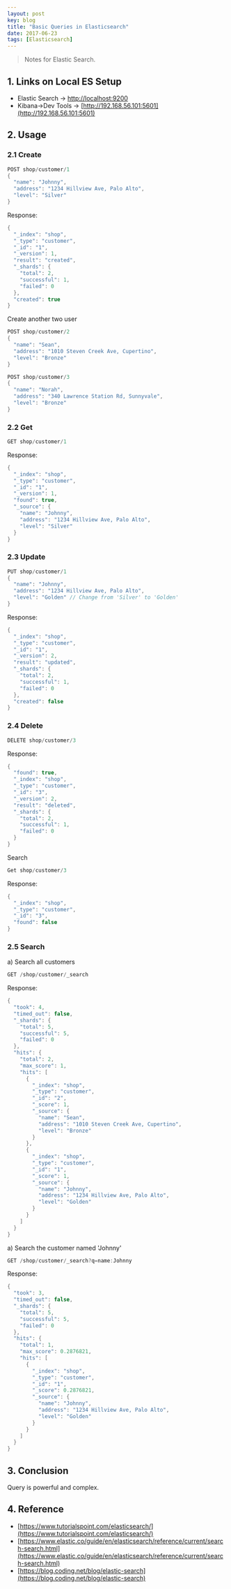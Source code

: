 ```yaml
---
layout: post
key: blog
title: "Basic Queries in Elasticsearch"
date: 2017-06-23
tags: [Elasticsearch]
---
```


> Notes for Elastic Search.

## 1. Links on Local ES Setup
* Elastic Search -> [http://localhost:9200](http://localhost:9200)
* Kibana->Dev Tools -> [http://192.168.56.101:5601](http://192.168.56.101:5601)

## 2. Usage
### 2.1 Create
```java
POST shop/customer/1
{
  "name": "Johnny",
  "address": "1234 Hillview Ave, Palo Alto",
  "level": "Silver"
}
```
Response:
```java
{
  "_index": "shop",
  "_type": "customer",
  "_id": "1",
  "_version": 1,
  "result": "created",
  "_shards": {
    "total": 2,
    "successful": 1,
    "failed": 0
  },
  "created": true
}
```

Create another two user
```java
POST shop/customer/2
{
  "name": "Sean",
  "address": "1010 Steven Creek Ave, Cupertino",
  "level": "Bronze"
}

POST shop/customer/3
{
  "name": "Norah",
  "address": "340 Lawrence Station Rd, Sunnyvale",
  "level": "Bronze"
}
```

### 2.2 Get
```java
GET shop/customer/1
```
Response:
```java
{
  "_index": "shop",
  "_type": "customer",
  "_id": "1",
  "_version": 1,
  "found": true,
  "_source": {
    "name": "Johnny",
    "address": "1234 Hillview Ave, Palo Alto",
    "level": "Silver"
  }
}
```

### 2.3 Update
```java
PUT shop/customer/1
{
  "name": "Johnny",
  "address": "1234 Hillview Ave, Palo Alto",
  "level": "Golden" // Change from 'Silver' to 'Golden'
}
```
Response:
```java
{
  "_index": "shop",
  "_type": "customer",
  "_id": "1",
  "_version": 2,
  "result": "updated",
  "_shards": {
    "total": 2,
    "successful": 1,
    "failed": 0
  },
  "created": false
}
```
### 2.4 Delete
```java
DELETE shop/customer/3
```
Response:
```java
{
  "found": true,
  "_index": "shop",
  "_type": "customer",
  "_id": "3",
  "_version": 2,
  "result": "deleted",
  "_shards": {
    "total": 2,
    "successful": 1,
    "failed": 0
  }
}
```
Search
```javascript
Get shop/customer/3
```
Response:
```java
{
  "_index": "shop",
  "_type": "customer",
  "_id": "3",
  "found": false
}
```
### 2.5 Search
a) Search all customers
```javascript
GET /shop/customer/_search
```
Response:
```java
{
  "took": 4,
  "timed_out": false,
  "_shards": {
    "total": 5,
    "successful": 5,
    "failed": 0
  },
  "hits": {
    "total": 2,
    "max_score": 1,
    "hits": [
      {
        "_index": "shop",
        "_type": "customer",
        "_id": "2",
        "_score": 1,
        "_source": {
          "name": "Sean",
          "address": "1010 Steven Creek Ave, Cupertino",
          "level": "Bronze"
        }
      },
      {
        "_index": "shop",
        "_type": "customer",
        "_id": "1",
        "_score": 1,
        "_source": {
          "name": "Johnny",
          "address": "1234 Hillview Ave, Palo Alto",
          "level": "Golden"
        }
      }
    ]
  }
}
```
a) Search the customer named 'Johnny'
```javascript
GET /shop/customer/_search?q=name:Johnny
```
Response:
```java
{
  "took": 3,
  "timed_out": false,
  "_shards": {
    "total": 5,
    "successful": 5,
    "failed": 0
  },
  "hits": {
    "total": 1,
    "max_score": 0.2876821,
    "hits": [
      {
        "_index": "shop",
        "_type": "customer",
        "_id": "1",
        "_score": 0.2876821,
        "_source": {
          "name": "Johnny",
          "address": "1234 Hillview Ave, Palo Alto",
          "level": "Golden"
        }
      }
    ]
  }
}
```

## 3. Conclusion
Query is powerful and complex.

## 4. Reference
* [https://www.tutorialspoint.com/elasticsearch/](https://www.tutorialspoint.com/elasticsearch/)
* [https://www.elastic.co/guide/en/elasticsearch/reference/current/search-search.html](https://www.elastic.co/guide/en/elasticsearch/reference/current/search-search.html)
* [https://blog.coding.net/blog/elastic-search](https://blog.coding.net/blog/elastic-search)  

